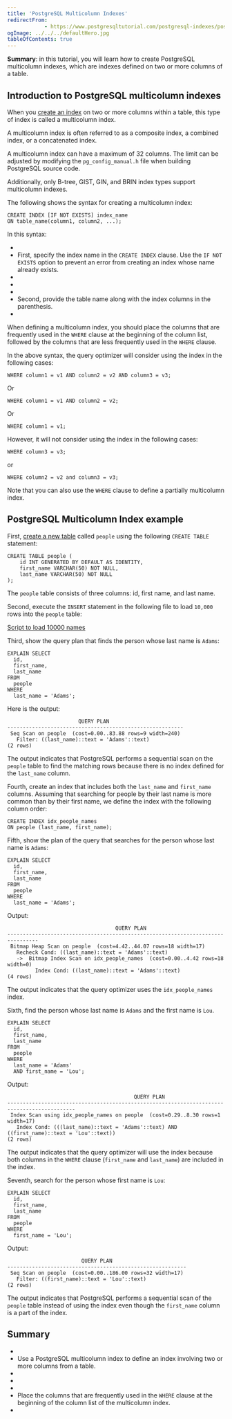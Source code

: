 ```yaml
---
title: 'PostgreSQL Multicolumn Indexes'
redirectFrom: 
            - https://www.postgresqltutorial.com/postgresql-indexes/postgresql-multicolumn-indexes/
ogImage: ../../../defaultHero.jpg
tableOfContents: true
---
```



**Summary**: in this tutorial, you will learn how to create PostgreSQL multicolumn indexes, which are indexes defined on two or more columns of a table.





## Introduction to PostgreSQL multicolumn indexes





When you [create an index](https://www.postgresqltutorial.com/postgresql-indexes/postgresql-create-index/) on two or more columns within a table, this type of index is called a multicolumn index.





A multicolumn index is often referred to as a composite index, a combined index, or a concatenated index.





A multicolumn index can have a maximum of 32 columns. The limit can be adjusted by modifying the `pg_config_manual.h` file when building PostgreSQL source code.





Additionally, only B-tree, GIST, GIN, and BRIN index types support multicolumn indexes.





The following shows the syntax for creating a multicolumn index:





```
CREATE INDEX [IF NOT EXISTS] index_name
ON table_name(column1, column2, ...);
```





In this syntax:





- 
- First, specify the index name in the `CREATE INDEX` clause. Use the `IF NOT EXISTS` option to prevent an error from creating an index whose name already exists.
- 
-
- 
- Second, provide the table name along with the index columns in the parenthesis.
- 





When defining a multicolumn index, you should place the columns that are frequently used in the `WHERE` clause at the beginning of the column list, followed by the columns that are less frequently used in the `WHERE` clause.





In the above syntax, the query optimizer will consider using the index in the following cases:





```
WHERE column1 = v1 AND column2 = v2 AND column3 = v3;
```





Or





```
WHERE column1 = v1 AND column2 = v2;
```





Or





```
WHERE column1 = v1;
```





However, it will not consider using the index in the following cases:





```
WHERE column3 = v3;
```





or





```
WHERE column2 = v2 and column3 = v3;
```





Note that you can also use the `WHERE` clause to define a partially multicolumn index.





## PostgreSQL Multicolumn Index example





First, [create a new table](https://www.postgresqltutorial.com/postgresql-tutorial/postgresql-create-table/) called `people` using the following `CREATE TABLE` statement:





```
CREATE TABLE people (
    id INT GENERATED BY DEFAULT AS IDENTITY,
    first_name VARCHAR(50) NOT NULL,
    last_name VARCHAR(50) NOT NULL
);
```





The `people` table consists of three columns: id, first name, and last name.





Second, execute the `INSERT` statement in the following file to load `10,000` rows into the `people` table:





[Script to load 10000 names](https://www.postgresqltutorial.com/wp-content/uploads/2019/01/Script-to-load-10000-names.txt)





Third, show the query plan that finds the person whose last name is `Adams`:





```
EXPLAIN SELECT
  id,
  first_name,
  last_name
FROM
  people
WHERE
  last_name = 'Adams';
```





Here is the output:





```
                       QUERY PLAN
---------------------------------------------------------
 Seq Scan on people  (cost=0.00..83.88 rows=9 width=240)
   Filter: ((last_name)::text = 'Adams'::text)
(2 rows)
```





The output indicates that PostgreSQL performs a sequential scan on the `people` table to find the matching rows because there is no index defined for the `last_name` column.





Fourth, create an index that includes both the `last_name` and `first_name` columns. Assuming that searching for people by their last name is more common than by their first name, we define the index with the following column order:





```
CREATE INDEX idx_people_names
ON people (last_name, first_name);
```





Fifth, show the plan of the query that searches for the person whose last name is `Adams`:





```
EXPLAIN SELECT
  id,
  first_name,
  last_name
FROM
  people
WHERE
  last_name = 'Adams';
```





Output:





```
                                   QUERY PLAN
--------------------------------------------------------------------------------
 Bitmap Heap Scan on people  (cost=4.42..44.07 rows=18 width=17)
   Recheck Cond: ((last_name)::text = 'Adams'::text)
   ->  Bitmap Index Scan on idx_people_names  (cost=0.00..4.42 rows=18 width=0)
         Index Cond: ((last_name)::text = 'Adams'::text)
(4 rows)
```





The output indicates that the query optimizer uses the `idx_people_names` index.





Sixth, find the person whose last name is `Adams` and the first name is `Lou`.





```
EXPLAIN SELECT
  id,
  first_name,
  last_name
FROM
  people
WHERE
  last_name = 'Adams'
  AND first_name = 'Lou';
```





Output:





```
                                         QUERY PLAN
--------------------------------------------------------------------------------------------
 Index Scan using idx_people_names on people  (cost=0.29..8.30 rows=1 width=17)
   Index Cond: (((last_name)::text = 'Adams'::text) AND ((first_name)::text = 'Lou'::text))
(2 rows)
```





The output indicates that the query optimizer will use the index because both columns in the `WHERE` clause (`first_name` and `last_name`) are included in the index.





Seventh, search for the person whose first name is `Lou`:





```
EXPLAIN SELECT
  id,
  first_name,
  last_name
FROM
  people
WHERE
  first_name = 'Lou';
```





Output:





```
                        QUERY PLAN
----------------------------------------------------------
 Seq Scan on people  (cost=0.00..186.00 rows=32 width=17)
   Filter: ((first_name)::text = 'Lou'::text)
(2 rows)
```





The output indicates that PostgreSQL performs a sequential scan of the `people` table instead of using the index even though the `first_name` column is a part of the index.





## Summary





- 
- Use a PostgreSQL multicolumn index to define an index involving two or more columns from a table.
- 
-
- 
- Place the columns that are frequently used in the `WHERE` clause at the beginning of the column list of the multicolumn index.
- 


